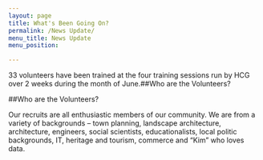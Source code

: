 ```yaml
---
layout: page
title: What's Been Going On?
permalink: /News Update/
menu_title: News Update
menu_position: 

---
```


33 volunteers have been trained at the four training sessions run by HCG over 2 weeks during the month of June.##Who are the Volunteers?


##Who are the Volunteers?

 Our recruits are all enthusiastic members of our community.  We are from a variety of backgrounds – town planning, landscape architecture,
 architecture, engineers, social scientists, educationalists, local politic backgrounds, IT, heritage and tourism, 
 commerce and “Kim” who loves data.  
